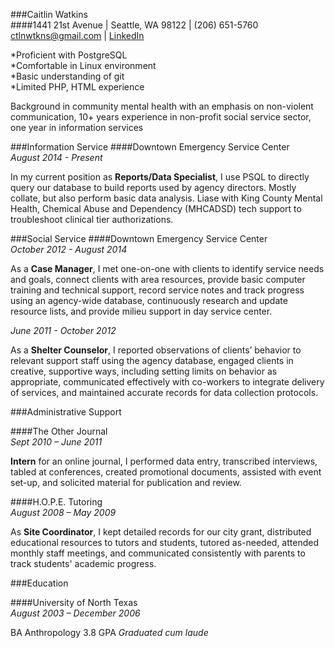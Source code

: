 ###Caitlin Watkins  
####1441 21st Avenue | Seattle, WA 98122 | (206) 651-5760  
ctlnwtkns@gmail.com | [LinkedIn](https://www.linkedin.com/in/caitlinwatkins) 

*Proficient with PostgreSQL  
*Comfortable in Linux environment  
*Basic understanding of git  
*Limited PHP, HTML experience   

   Background in community mental health with an emphasis on non-violent communication, 10+ years experience in non-profit social service sector, one year in information services

###Information Service
####Downtown Emergency Service Center  
*August 2014 - Present*

   In my current position as **Reports/Data Specialist**, I use PSQL to directly query our database to build reports used by agency directors. Mostly collate, but also perform basic data analysis. Liase with King County Mental Health, Chemical Abuse and Dependency (MHCADSD) tech support to troubleshoot clinical tier authorizations. 

###Social Service
####Downtown Emergency Service Center  
*October 2012 - August 2014*

   As a **Case Manager**, I met one-on-one with clients to identify service needs and goals, connect clients with area resources, provide basic computer training and technical support, record service notes and track progress using an agency-wide database, continuously research and update resource lists, and provide milieu support in day service center.

*June 2011 - October 2012*

   As a **Shelter Counselor**, I reported observations of clients’ behavior to relevant support staff using the agency database, engaged clients in creative, supportive ways, including setting limits on behavior as appropriate, communicated effectively with co-workers to integrate delivery of services, and maintained accurate records for data collection protocols. 

###Administrative Support

####The Other Journal  
*Sept 2010 – June 2011*

   **Intern** for an online journal, I performed data entry, transcribed interviews, tabled at conferences, created promotional documents, assisted with event set-up, and solicited material for publication and review.

####H.O.P.E. Tutoring  
*August 2008 – May 2009*

   As **Site Coordinator**, I kept detailed records for our city grant, distributed educational resources to tutors and students, tutored as-needed, attended monthly staff meetings, and communicated consistently with parents to track students' academic progress. 

###Education

####University of North Texas  
*August 2003 – December 2006*

BA Anthropology 
3.8 GPA *Graduated cum laude*  


